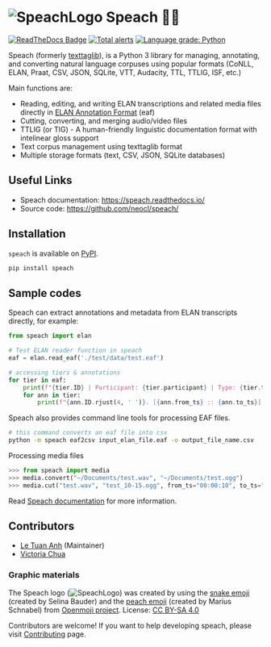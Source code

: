 # ![SpeachLogo](https://github.com/neocl/speach/blob/main/graphics/speach_logo_64.png?raw=true) Speach 🐍🍑

[![ReadTheDocs Badge](https://readthedocs.org/projects/speach/badge/?version=latest&style=plastic)](https://speach.readthedocs.io/)
[![Total alerts](https://img.shields.io/lgtm/alerts/g/neocl/speach.svg?logo=lgtm&logoWidth=18)](https://lgtm.com/projects/g/neocl/speach/alerts/)
[![Language grade: Python](https://img.shields.io/lgtm/grade/python/g/neocl/speach.svg?logo=lgtm&logoWidth=18)](https://lgtm.com/projects/g/neocl/speach/context:python)

Speach (formerly [texttaglib](https://github.com/letuananh/texttaglib/)), is a Python 3 library for managing, annotating, and converting natural language corpuses using popular formats (CoNLL, ELAN, Praat, CSV, JSON, SQLite, VTT, Audacity, TTL, TTLIG, ISF, etc.)

Main functions are:

- Reading, editing, and writing ELAN transcriptions and related media files directly in [ELAN Annotation Format](https://archive.mpi.nl/tla/elan/download) (eaf)
- Cutting, converting, and merging audio/video files
- TTLIG (or TIG) - A human-friendly linguistic documentation format with intelinear gloss support
- Text corpus management using texttaglib format
- Multiple storage formats (text, CSV, JSON, SQLite databases)

## Useful Links

- Speach documentation: https://speach.readthedocs.io/
- Source code: https://github.com/neocl/speach/

## Installation

`speach` is available on [PyPI](https://pypi.org/project/speach/).

```bash
pip install speach
```

## Sample codes

Speach can extract annotations and metadata from ELAN transcripts directly, for example:

``` python
from speach import elan

# Test ELAN reader function in speach
eaf = elan.read_eaf('./test/data/test.eaf')

# accessing tiers & annotations
for tier in eaf:
    print(f"{tier.ID} | Participant: {tier.participant} | Type: {tier.type_ref}")
    for ann in tier:
        print(f"{ann.ID.rjust(4, ' ')}. [{ann.from_ts} :: {ann.to_ts}] {ann.text}")
```

Speach also provides command line tools for processing EAF files.

```bash
# this command converts an eaf file into csv
python -m speach eaf2csv input_elan_file.eaf -o output_file_name.csv
```

Processing media files

```python
>>> from speach import media
>>> media.convert("~/Documents/test.wav", "~/Documents/test.ogg")
>>> media.cut("test.wav", "test_10-15.ogg", from_ts="00:00:10", to_ts="00:00:15")
```

Read [Speach documentation](https://speach.readthedocs.io/) for more information.

## Contributors

- [Le Tuan Anh](https://github.com/letuananh) (Maintainer)
- [Victoria Chua](https://github.com/vicchuayh)

### Graphic materials

The Speach logo
(![SpeachLogo](https://github.com/neocl/speach/blob/main/graphics/speach_logo_32.png?raw=true)) was
created by using the [snake
emoji](https://openmoji.org/library/#author=Selina%20Bauder&emoji=1F40D)
(created by Selina Bauder) and the [peach
emoji](https://openmoji.org/library/#author=Marius%20Schnabel&emoji=1F351)
(created by Marius Schnabel) from [Openmoji
project](https://openmoji.org/about/). License: [CC BY-SA
4.0](https://github.com/dakside/openmoji/blob/master/LICENSE.txt)


Contributors are welcome! If you want to help developing speach, please visit [Contributing](https://speach.readthedocs.io/en/latest/contributing.html) page.
